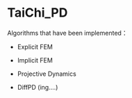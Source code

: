 # TaiChi_PD

Algorithms that have been implemented：

- Explicit FEM

- Implicit FEM

- Projective Dynamics

- DiffPD (ing....)